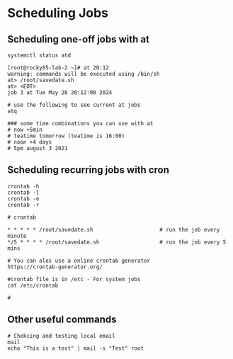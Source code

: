 # Scheduling Jobs

## Scheduling one-off jobs with at
```
systemctl status atd

[root@rocky85-lab-2 ~]# at 20:12
warning: commands will be executed using /bin/sh
at> /root/savedate.sh
at> <EOT>
job 3 at Tue May 28 20:12:00 2024

# use the following to see current at jobs
atq

### some time combinations you can use with at
# now +5min
# teatime tomorrow (teatime is 16:00)
# noon +4 days
# 5pm august 3 2021

```

## Scheduling recurring jobs with cron
```
crontab -h
crontab -l
crontab -e
crontab -r

# crontab 

* * * * * /root/savedate.sh                     # run the job every minute
*/5 * * * * /root/savedate.sh                   # run the job every 5 mins

# You can alos use a online crontab generator
https://crontab-generator.org/

#crontab file is in /etc - For system jobs
cat /etc/crontab

# 
```

## Other useful commands
```
# Chekcing and testing local email
mail
echo "This is a test" | mail -s "Test" root
```